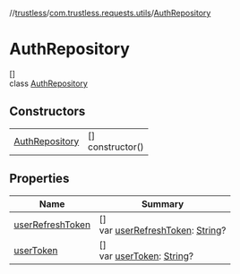 //[trustless](../../../index.md)/[com.trustless.requests.utils](../index.md)/[AuthRepository](index.md)

# AuthRepository

[]\
class [AuthRepository](index.md)

## Constructors

| | |
|---|---|
| [AuthRepository](-auth-repository.md) | []<br>constructor() |

## Properties

| Name | Summary |
|---|---|
| [userRefreshToken](user-refresh-token.md) | []<br>var [userRefreshToken](user-refresh-token.md): [String](https://kotlinlang.org/api/latest/jvm/stdlib/kotlin/-string/index.html)? |
| [userToken](user-token.md) | []<br>var [userToken](user-token.md): [String](https://kotlinlang.org/api/latest/jvm/stdlib/kotlin/-string/index.html)? |
